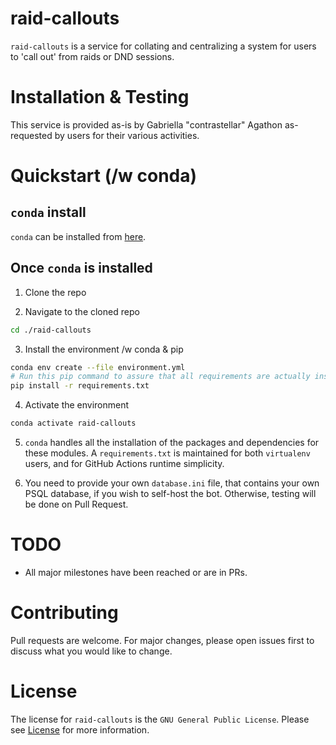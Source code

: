 # raid-callouts

`raid-callouts` is a service for collating and centralizing a system for users to 'call out' from raids or DND sessions.

# Installation & Testing

This service is provided as-is by Gabriella "contrastellar" Agathon as-requested by users for their various activities.

# Quickstart (/w conda)

## `conda` install

`conda` can be installed from [here](https://docs.conda.io/projects/conda/en/stable/user-guide/install/index.html).

## Once `conda` is installed

1. Clone the repo

2. Navigate to the cloned repo
```sh
cd ./raid-callouts
```

3. Install the environment /w conda & pip
```sh
conda env create --file environment.yml
# Run this pip command to assure that all requirements are actually installed
pip install -r requirements.txt
```

4. Activate the environment
```sh
conda activate raid-callouts
```

5. `conda` handles all the installation of the packages and dependencies for these modules. A `requirements.txt` is maintained for both `virtualenv` users, and for GitHub Actions runtime simplicity.

6. You need to provide your own `database.ini` file, that contains your own PSQL database, if you wish to self-host the bot. Otherwise, testing will be done on Pull Request.

# TODO

- All major milestones have been reached or are in PRs.

# Contributing

Pull requests are welcome. For major changes, please open issues first to discuss what you would like to change.

# License

The license for `raid-callouts` is the `GNU General Public License`. Please see [License](https://github.com/contrastellar/OpossumBot_v3/blob/main/LICENSE) for more information.

